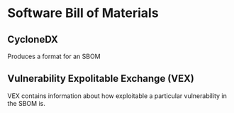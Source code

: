 # Software Bill of Materials



## CycloneDX
Produces a format for an SBOM

## Vulnerability Expolitable Exchange (VEX)
VEX contains information about how exploitable a particular vulnerability in the SBOM is. 
